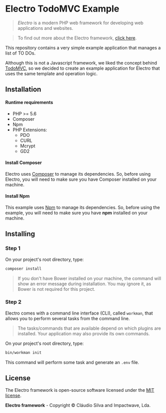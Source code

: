 # Electro TodoMVC Example

> *Electro* is a modern PHP web framework for developing web applications and websites.

> To find out more about the Electro framework, [click here](https://github.com/electro-framework/electro).

This repository contains a very simple example application that manages a list of TO DOs.

Although this is not a Javascript framework, we liked the concept behind [TodoMVC](http://todomvc.com), so we decided to create an example application for Electro that uses the same template and operation logic.


## Installation

#### Runtime requirements

- PHP >= 5.6
- Composer
- Npm
- PHP Extensions:
  - PDO
  - CURL
  - Mcrypt
  - GD2

#### Install Composer

Electro uses [Composer](http://getcomposer.org) to manage its dependencies. So, before using Electro, you will need to make sure you have Composer installed on your machine.

#### Install Npm

This example uses [Npm](https://www.npmjs.com/get-npm) to manage its dependencies. So, before using the example, you will need to make sure you have **npm** installed on your machine.

## Installing

### Step 1

On your project's root directory, type:

```bash
composer install
```

> If you don't have Bower installed on your machine, the command will show an error message during installation. You may ignore it, as Bower is not required for this project.

### Step 2

Electro comes with a command line interface (CLI), called `workman`, that allows you to perform several tasks from the command line.

> The tasks/commands that are available depend on which plugins are installed. Your application may also provide its own commands.

On your project's root directory, type:

```bash
bin/workman init
```

This command will perform some task and generate an `.env` file.

## License

The Electro framework is open-source software licensed under the [MIT license](http://opensource.org/licenses/MIT).

**Electro framework** - Copyright &copy; Cláudio Silva and Impactwave, Lda.
